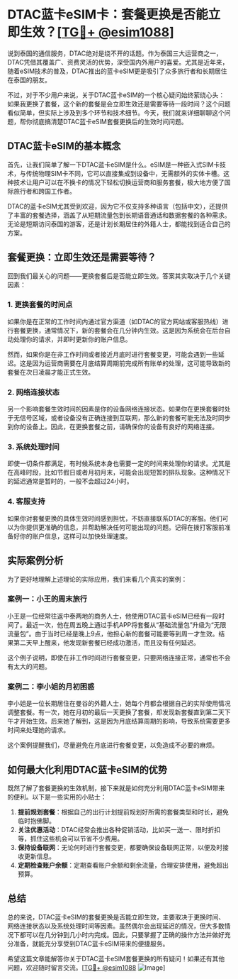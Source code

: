 # DTAC蓝卡eSIM卡：套餐更换是否能立即生效？[[TG💪+ @esim1088](https://t.me/s/esim1088)]

说到泰国的通信服务，DTAC绝对是绕不开的话题。作为泰国三大运营商之一，DTAC凭借其覆盖广、资费灵活的优势，深受国内外用户的喜爱。尤其是近年来，随着eSIM技术的普及，DTAC推出的蓝卡eSIM更是吸引了众多旅行者和长期居住在泰国的朋友。

不过，对于不少用户来说，关于DTAC蓝卡eSIM的一个核心疑问始终萦绕心头：如果我更换了套餐，这个新的套餐是会立即生效还是需要等待一段时间？这个问题看似简单，但实际上涉及到多个环节和技术细节。今天，我们就来详细聊聊这个问题，帮你彻底搞清楚DTAC蓝卡eSIM套餐更换后的生效时间问题。

## DTAC蓝卡eSIM的基本概念

首先，让我们简单了解一下DTAC蓝卡eSIM是什么。eSIM是一种嵌入式SIM卡技术，与传统物理SIM卡不同，它可以直接集成到设备中，无需额外的实体卡槽。这种技术让用户可以在不换卡的情况下轻松切换运营商和服务套餐，极大地方便了国际旅行者和跨国工作者。

DTAC的蓝卡eSIM尤其受到欢迎，因为它不仅支持多种语言（包括中文），还提供了丰富的套餐选择，涵盖了从短期流量包到长期语音通话和数据套餐的各种需求。无论是短期访问泰国的游客，还是计划长期居住的外籍人士，都能找到适合自己的方案。

## 套餐更换：立即生效还是需要等待？

回到我们最关心的问题——更换套餐后是否能立即生效。答案其实取决于几个关键因素：

### 1. 更换套餐的时间点
如果你是在正常的工作时间内通过官方渠道（如DTAC的官方网站或客服热线）进行套餐更换，通常情况下，新的套餐会在几分钟内生效。这是因为系统会在后台自动处理你的请求，并即时更新你的账户信息。

然而，如果你是在非工作时间或者接近月底时进行套餐变更，可能会遇到一些延迟。这是因为运营商需要在月底结算周期前完成所有账单的处理，这可能导致新的套餐在次日凌晨才能正式生效。

### 2. 网络连接状态
另一个影响套餐生效时间的因素是你的设备网络连接状态。如果你在更换套餐时处于无信号区域，或者设备没有正确连接到互联网，那么新的套餐可能无法及时同步到你的设备上。因此，在更换套餐之前，请确保你的设备有良好的网络连接。

### 3. 系统处理时间
即使一切条件都满足，有时候系统本身也需要一定的时间来处理你的请求。尤其是在高峰时段，比如节假日或者月初月末，可能会出现短暂的排队现象。这种情况下的延迟通常是暂时的，一般不会超过24小时。

### 4. 客服支持
如果你对套餐更换的具体生效时间感到担忧，不妨直接联系DTAC的客服。他们可以为你提供更准确的信息，并帮助解决任何可能出现的问题。记得在拨打客服前准备好你的账户信息，这样可以加快处理速度。

## 实际案例分析

为了更好地理解上述理论的实际应用，我们来看几个真实的案例：

### 案例一：小王的周末旅行
小王是一位经常往返中泰两地的商务人士，他使用DTAC蓝卡eSIM已经有一段时间了。最近一次，他在周五晚上通过手机APP将套餐从“基础流量包”升级为“无限流量包”。由于当时已经是晚上9点，他担心新的套餐可能要等到周一才生效。结果第二天早上醒来，他发现新套餐已经成功激活，而且没有任何延迟。

这个例子说明，即使在非工作时间进行套餐变更，只要网络连接正常，通常也不会有太大的问题。

### 案例二：李小姐的月初困惑
李小姐是一位长期居住在曼谷的外籍人士，她每个月都会根据自己的实际使用情况调整套餐。有一次，她在月初的最后一天更换了套餐，却发现新套餐直到第二天下午才开始生效。后来她了解到，这是因为月底结算周期的影响，导致系统需要更多时间来处理她的请求。

这个案例提醒我们，尽量避免在月底进行套餐变更，以免造成不必要的麻烦。

## 如何最大化利用DTAC蓝卡eSIM的优势

既然了解了套餐更换的生效机制，接下来就是如何充分利用DTAC蓝卡eSIM带来的便利。以下是一些实用的小贴士：

1. **提前规划套餐**：根据自己的出行计划提前规划好所需的套餐类型和时长，避免临时抱佛脚。
2. **关注优惠活动**：DTAC经常会推出各种促销活动，比如买一送一、限时折扣等，抓住这些机会可以节省不少费用。
3. **保持设备联网**：无论何时进行套餐变更，都要确保设备联网正常，以便及时接收更新信息。
4. **定期检查账户余额**：定期查看账户余额和剩余流量，合理安排使用，避免超出预算。

## 总结

总的来说，DTAC蓝卡eSIM的套餐更换是否能立即生效，主要取决于更换时间、网络连接状态以及系统处理时间等因素。虽然偶尔会出现延迟的情况，但大多数情况下都可以在几分钟到几小时内完成。因此，只要掌握了正确的操作方法并做好充分准备，就能充分享受到DTAC蓝卡eSIM带来的便捷服务。

希望这篇文章能解答你关于DTAC蓝卡eSIM套餐更换的所有疑问！如果还有其他问题，欢迎随时留言交流。[[TG💪+ @esim1088](https://t.me/s/esim1088) ![Image](https://i.postimg.cc/4NQfJmqS/Snipaste-2025-05-13-00-14-12.png)]